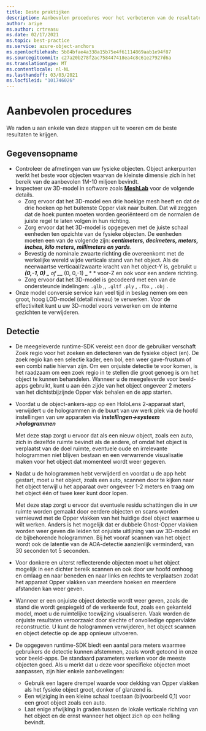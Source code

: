 ```yaml
---
title: Beste praktijken
description: Aanbevolen procedures voor het verbeteren van de resultaten
author: ariye
ms.author: crtreasu
ms.date: 02/17/2021
ms.topic: best-practice
ms.service: azure-object-anchors
ms.openlocfilehash: 5b84bfae4a338a15b75e4f61114869aab1e94f87
ms.sourcegitcommit: c27a20b278f2ac758447418ea4c8c61e27927d6a
ms.translationtype: MT
ms.contentlocale: nl-NL
ms.lasthandoff: 03/03/2021
ms.locfileid: "101746026"
---
```

# <a name="best-practices"></a>Aanbevolen procedures

We raden u aan enkele van deze stappen uit te voeren om de beste resultaten te krijgen.

## <a name="ingestion"></a>Gegevensopname

- Controleer de afmetingen van uw fysieke objecten. Object ankerpunten werkt het beste voor objecten waarvan de kleinste dimensie zich in het bereik van de aanbevolen 1M-10 miljoen bevindt.
- Inspecteer uw 3D-model in software zoals [**MeshLab**](https://www.meshlab.net/) voor de volgende details.
  - Zorg ervoor dat het 3D-model een drie hoekige mesh heeft en dat de drie hoeken op het buitenste Opper vlak naar buiten. Dat wil zeggen dat de hoek punten moeten worden georiënteerd om de normalen de juiste regel te laten volgen in hun richting.
  - Zorg ervoor dat het 3D-model is opgegeven met de juiste schaal eenheden ten opzichte van de fysieke objecten. De eenheden moeten een van de volgende zijn: ***centimeters, decimeters, meters, inches, kilo meters, millimeters en yards***.
  - Bevestig de nominale zwaarte richting die overeenkomt met de werkelijke wereld wijde verticale stand van het object. Als de neerwaartse verticaal/zwaarte kracht van het object-Y is, gebruikt u ***(0,-1, 0)** _ of _*_ (0, 0,-1) _ * * voor-Z en ook voor een andere richting.
  - Zorg ervoor dat het 3D-model is gecodeerd met een van de ondersteunde indelingen: `.glb` ,, `.gltf` `.ply` , `.fbx` , `.obj` .
- Onze model conversie service kan veel tijd in beslag nemen om een groot, hoog LOD-model (detail niveau) te verwerken. Voor de effectiviteit kunt u uw 3D-model voors verwerken om de interne gezichten te verwijderen.

## <a name="detection"></a>Detectie

- De meegeleverde runtime-SDK vereist een door de gebruiker verschaft Zoek regio voor het zoeken en detecteren van de fysieke object (en). De zoek regio kan een selectie kader, een bol, een weer gave-frustum of een combi natie hiervan zijn. Om een onjuiste detectie te voor komen, is het raadzaam om een zoek regio in te stellen die groot genoeg is om het object te kunnen behandelen. Wanneer u de meegeleverde voor beeld-apps gebruikt, kunt u aan één zijde van het object ongeveer 2 meters van het dichtstbijzijnde Opper vlak behalen en de app starten.
- Voordat u de object-ankers-app op een HoloLens 2-apparaat start, verwijdert u de hologrammen in de buurt van uw werk plek via de hoofd instellingen van uw apparaten via ***instellingen->systeem >hologrammen***

  Met deze stap zorgt u ervoor dat als een nieuw object, zoals een auto, zich in dezelfde ruimte bevindt als de andere, of omdat het object is verplaatst van de doel ruimte, eventuele oude en irrelevante hologrammen niet blijven bestaan en een verwarrende visualisatie maken voor het object dat momenteel wordt weer gegeven.
- Nadat u de hologrammen hebt verwijderd en voordat u de app hebt gestart, moet u het object, zoals een auto, scannen door te kijken naar het object terwijl u het apparaat over ongeveer 1-2 meters en traag om het object één of twee keer kunt door lopen.

  Met deze stap zorgt u ervoor dat eventuele residu schattingen die in uw ruimte worden gemaakt door eerdere objecten en scans worden vernieuwd met de Opper vlakken van het huidige doel object waarmee u wilt werken. Anders is het mogelijk dat er dubbele Ghost-Opper vlakken worden weer geven die leiden tot onjuiste uitlijning van uw 3D-model en de bijbehorende hologrammen. Bij het vooraf scannen van het object wordt ook de latentie van de AOA-detectie aanzienlijk verminderd, van 30 seconden tot 5 seconden.
- Voor donkere en uiterst reflecterende objecten moet u het object mogelijk in een dichter bereik scannen en ook door uw hoofd omhoog en omlaag en naar beneden en naar links en rechts te verplaatsen zodat het apparaat Opper vlakken van meerdere hoeken en meerdere afstanden kan weer geven.
- Wanneer er een onjuiste object detectie wordt weer geven, zoals de stand die wordt gespiegeld of de verkeerde fout, zoals een gekanteld model, moet u de ruimtelijke toewijzing visualiseren. Vaak worden de onjuiste resultaten veroorzaakt door slechte of onvolledige oppervlakte reconstructie. U kunt de hologrammen verwijderen, het object scannen en object detectie op de app opnieuw uitvoeren.
- De opgegeven runtime-SDK biedt een aantal para meters waarmee gebruikers de detectie kunnen afstemmen, zoals wordt getoond in onze voor beeld-apps. De standaard parameters werken voor de meeste objecten goed. Als u merkt dat u deze voor specifieke objecten moet aanpassen, zijn hier enkele aanbevelingen:
  - Gebruik een lagere drempel waarde voor dekking van Opper vlakken als het fysieke object groot, donker of glanzend is.
  - Een wijziging in een kleine schaal toestaan (bijvoorbeeld 0,1) voor een groot object zoals een auto.
  - Laat enige afwijking in graden tussen de lokale verticale richting van het object en de ernst wanneer het object zich op een helling bevindt.
